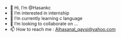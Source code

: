 - 👋 Hi, I’m @Hasankc
- 👀 I’m interested in internship
- 🌱 I’m currently learning c language
- 💞️ I’m looking to collaborate on ...
- 📫 How to reach me : Alhasanal_qaysi@yahoo.com

<!---
Hasankc/Hasankc is a ✨ special ✨ repository because its `README.md` (this file) appears on your GitHub profile.
You can click the Preview link to take a look at your changes.
--->
